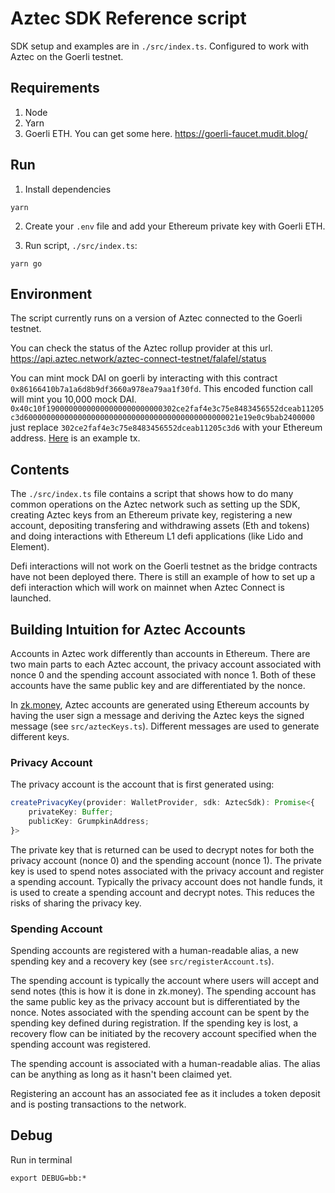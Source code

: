 # Aztec SDK Reference script

SDK setup and examples are in `./src/index.ts`. Configured to work with Aztec on the Goerli testnet.

## Requirements

1. Node
2. Yarn
3. Goerli ETH. You can get some here. https://goerli-faucet.mudit.blog/

## Run

1. Install dependencies

```shell
yarn
```

2. Create your `.env` file and add your Ethereum private key with Goerli ETH.

3. Run script, `./src/index.ts`:

```shell
yarn go
```

## Environment

The script currently runs on a version of Aztec connected to the Goerli testnet.

You can check the status of the Aztec rollup provider at this url. https://api.aztec.network/aztec-connect-testnet/falafel/status

You can mint mock DAI on goerli by interacting with this contract `0x86166410b7a1a6d8b9df3660a978ea79aa1f30fd`. This encoded function call will mint you 10,000 mock DAI. `0x40c10f19000000000000000000000000302ce2faf4e3c75e8483456552dceab11205c3d600000000000000000000000000000000000000000000021e19e0c9bab2400000` just replace `302ce2faf4e3c75e8483456552dceab11205c3d6` with your Ethereum address. [Here](https://goerli.etherscan.io/tx/0x13201e94ed14db1584b1cbc6f98eea1be903fda24c110cd9d1603e667d3293bb) is an example tx.

## Contents

The `./src/index.ts` file contains a script that shows how to do many common operations on the Aztec network such as setting up the SDK, creating Aztec keys from an Ethereum private key, registering a new account, depositing transfering and withdrawing assets (Eth and tokens) and doing interactions with Ethereum L1 defi applications (like Lido and Element).

Defi interactions will not work on the Goerli testnet as the bridge contracts have not been deployed there. There is still an example of how to set up a defi interaction which will work on mainnet when Aztec Connect is launched.

## Building Intuition for Aztec Accounts

Accounts in Aztec work differently than accounts in Ethereum. There are two main parts to each Aztec account, the privacy account associated with nonce 0 and the spending account associated with nonce 1. Both of these accounts have the same public key and are differentiated by the nonce.

In [zk.money](https://zk.money), Aztec accounts are generated using Ethereum accounts by having the user sign a message and deriving the Aztec keys the signed message (see `src/aztecKeys.ts`). Different messages are used to generate different keys.

### Privacy Account

The privacy account is the account that is first generated using:

```ts
createPrivacyKey(provider: WalletProvider, sdk: AztecSdk): Promise<{
    privateKey: Buffer;
    publicKey: GrumpkinAddress;
}>
```

The private key that is returned can be used to decrypt notes for both the privacy account (nonce 0) and the spending account (nonce 1). The private key is used to spend notes associated with the privacy account and register a spending account. Typically the privacy account does not handle funds, it is used to create a spending account and decrypt notes. This reduces the risks of sharing the privacy key.

### Spending Account

Spending accounts are registered with a human-readable alias, a new spending key and a recovery key (see `src/registerAccount.ts`).

The spending account is typically the account where users will accept and send notes (this is how it is done in zk.money). The spending account has the same public key as the privacy account but is differentiated by the nonce. Notes associated with the spending account can be spent by the spending key defined during registration. If the spending key is lost, a recovery flow can be initiated by the recovery account specified when the spending account was registered.

The spending account is associated with a human-readable alias. The alias can be anything as long as it hasn't been claimed yet.

Registering an account has an associated fee as it includes a token deposit and is posting transactions to the network.

## Debug

Run in terminal

```shell
export DEBUG=bb:*
```
